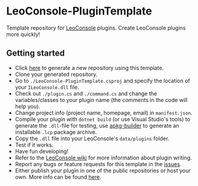 
# LeoConsole-PluginTemplate

Template repository for [LeoConsole](https://github.com/BoettcherDasOriginal/LeoConsole)
plugins. Create LeoConsole plugins more quickly!

## Getting started

 - Click [here](https://github.com/alexcoder04/LeoConsole-PluginTemplate/generate)
   to generate a new repository using this template.
 - Clone your generated repository.
 - Go to `./LeoConsole-PluginTemplate.csproj` and specify the location of your
   `ILeoConsole.dll` file.
 - Check out `./plugin.cs` and `./command.cs` and change the variables/classes
   to your plugin name (the comments in the code will help you).
 - Change project info (project name, homepage, email) in `manifest.json`.
 - Compile your plugin with `dotnet build` (or use Visual Studio's tools) to generate
   the `.dll`-file for testing, use [apkg-builder](https://github.com/alexcoder04/LeoConsole-apkg-builder)
   to generate an installable `.lcp` package archive.
 - Copy the `.dll` file into your LeoConsole's `data/plugins` folder.
 - Test if it works.
 - Have fun developing!
 - Refer to the [LeoConsole wiki](https://github.com/BoettcherDasOriginal/LeoConsole/wiki)
   for more information about plugin writing.
 - Report any bugs or feature requests for this template in the
   [issues](https://github.com/alexcoder04/LeoConsole-PluginTemplate/issues).
 - Either publish your plugin in one of the public repositories or host your own. More info can be found
   [here](https://github.com/alexcoder04/LeoConsole-apkg/blob/main/docs/Repositories.md).
